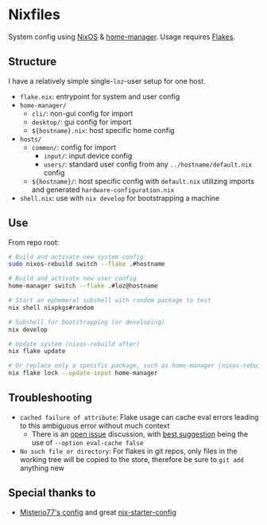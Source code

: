 # Nixfiles

System config using [NixOS](https://nixos.org/learn/) & [home-manager](https://nix-community.github.io/home-manager/). Usage requires [Flakes](https://nixos.wiki/wiki/Flakes).

## Structure

I have a relatively simple single-`loz`-user setup for one host.

- `flake.nix`: entrypoint for system and user config
- `home-manager/`
  - `cli/`: non-gui config for import
  - `desktop/`: gui config for import
  - `${hostname}.nix`: host specific home config
- `hosts/`
  - `common/`: config for import
    - `input/`: input device config
    - `users/`: standard user config from any `../hostname/default.nix` config
  - `${hostname}/`: host specific config with `default.nix` utilizing imports and generated `hardware-configuration.nix`
- `shell.nix`: use with `nix develop` for bootstrapping a machine

## Use

From repo root:

```bash
# Build and activate new system config
sudo nixos-rebuild switch --flake .#hostname
```

```bash
# Build and activate new user config
home-manager switch --flake .#loz@hostname
```

```bash
# Start an ephemeral subshell with random package to test
nix shell nixpkgs#random
```

```bash
# Subshell for bootstrapping (or developing)
nix develop
```

```bash
# Update system (nixos-rebuild after)
nix flake update

# Or replace only a specific package, such as home-manager (nixos-rebuild after)
nix flake lock --update-input home-manager
```

## Troubleshooting

- `cached failure of attribute`: Flake usage can cache eval errors leading to this ambiguous error without much context
  - There is an [open issue](https://github.com/NixOS/nix/issues/3872) discussion, with [best suggestion](https://github.com/NixOS/nix/issues/3872#issuecomment-1637052258) being the use of `--option eval-cache false`
- `No such file or directory`: For flakes in git repos, only files in the working tree will be copied to the store, therefore be sure to `git add` anything new

## Special thanks to

- [Misterio77's config](https://github.com/Misterio77/nix-config) and great [nix-starter-config](https://github.com/Misterio77/nix-starter-configs)
